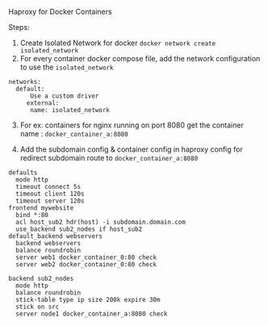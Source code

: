 Haproxy for Docker Containers  

Steps:

1. Create Isolated Network for docker
`docker network create isolated_network`
2. For every container docker compose file, add the network configuration to use the `isolated_network`
```
networks:
  default:
      Use a custom driver
     external:
      name: isolated_network
```
3. For ex: containers for nginx  running on port 8080
         get the container name : `docker_container_a:8080`

4. Add the subdomain config & container config in haproxy config for redirect subdomain route to `docker_container_a:8080`

```
defaults
  mode http  
  timeout connect 5s
  timeout client 120s
  timeout server 120s
frontend mywebsite
  bind *:80
  acl host_sub2 hdr(host) -i subdomain.domain.com
  use_backend sub2_nodes if host_sub2
default_backend webservers
  backend webservers
  balance roundrobin
  server web1 docker_container_0:80 check
  server web2 docker_container_0:80 check

backend sub2_nodes
  mode http
  balance roundrobin
  stick-table type ip size 200k expire 30m
  stick on src
  server node1 docker_container_a:8080 check
```
    
